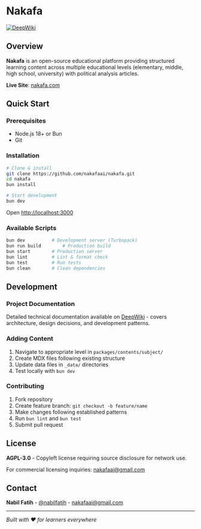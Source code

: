 # Nakafa

[![DeepWiki](https://deepwiki.com/badge.svg)](https://deepwiki.com/nakafaai/nakafa.com)

## Overview

**Nakafa** is an open-source educational platform providing structured learning content across multiple educational levels (elementary, middle, high school, university) with political analysis articles.

**Live Site**: [nakafa.com](https://nakafa.com)

## Quick Start

### Prerequisites

- Node.js 18+ or Bun
- Git

### Installation

```bash
# Clone & install
git clone https://github.com/nakafaai/nakafa.git
cd nakafa
bun install

# Start development
bun dev
```

Open [http://localhost:3000](http://localhost:3000)

### Available Scripts

```bash
bun dev          # Development server (Turbopack)
bun run build        # Production build
bun start        # Production server
bun lint         # Lint & format check
bun test         # Run tests
bun clean        # Clean dependencies
```

## Development

### Project Documentation

Detailed technical documentation available on [DeepWiki](https://deepwiki.com/nakafaai/nakafa.com) - covers architecture, design decisions, and development patterns.

### Adding Content

1. Navigate to appropriate level in `packages/contents/subject/`
2. Create MDX files following existing structure
3. Update data files in `_data/` directories
4. Test locally with `bun dev`

### Contributing

1. Fork repository
2. Create feature branch: `git checkout -b feature/name`
3. Make changes following established patterns
4. Run `bun lint` and `bun test`
5. Submit pull request

## License

**AGPL-3.0** - Copyleft license requiring source disclosure for network use.

For commercial licensing inquiries: <nakafaai@gmail.com>

## Contact

**Nabil Fatih** - [@nabilfatih](https://twitter.com/nabilfatih_) - <nakafaai@gmail.com>

---

*Built with ❤️ for learners everywhere*
